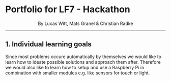 # Portfolio for LF7 - Hackathon

<p style="text-align:center;"> By Lucas Witt, Mats Granel & Christian Radke </p>

---
## 1. Individual learning goals
Since most problems occure automatically by themselves we would like to learn how to ideate possible solutions and approach them after. Therefore we would also like to learn how to setup and use a Raspberry Pi in combination with smaller modules e.g. like sensors for touch or light.
